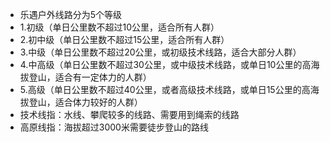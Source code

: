 - 乐遇户外线路分为5个等级
- 1.初级（单日公里数不超过10公里，适合所有人群）
- 2.初中级（单日公里数不超过15公里，适合所有人群）
- 3.中级（单日公里数不超过20公里，或初级技术线路，适合大部分人群）
- 4.中高级（单日公里数不超过30公里，或中级技术线路，或单日10公里的高海拔登山，适合有一定体力的人群）
- 5.高级（单日公里数不超过40公里，或者高级技术线路，或单日15公里的高海拔登山，适合体力较好的人群）
- 技术线指：水线、攀爬较多的线路、需要用到绳索的线路
- 高原线指：海拔超过3000米需要徒步登山的路线